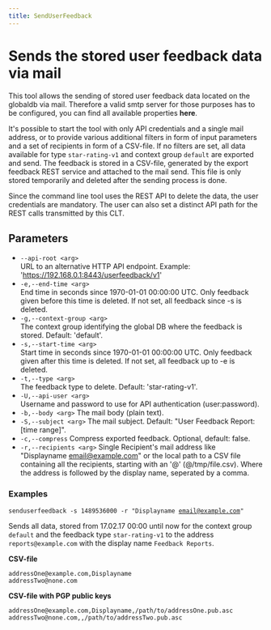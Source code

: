 ```yaml
---
title: SendUserFeedback
---
```


# Sends the stored user feedback data via mail
This tool allows the sending of stored user feedback data located on the globaldb via mail. Therefore a valid smtp server for those purposes has to be configured, you can find all available properties **here**.

It's possible to start the tool with only API credentials and a single mail address, or to provide various additional filters in form of input parameters and a set of recipients in form of a CSV-file. If no filters are set, all data available for type ``star-rating-v1`` and context group ``default`` are exported and send. The feedback is stored in a CSV-file, generated by the export feedback REST service and attached to the mail send. This file is only stored temporarily and deleted after the sending process is done.

Since the command line tool uses the REST API to delete the data, the user credentials are mandatory. The user can also set a distinct API path for the REST calls transmitted by this CLT.

## Parameters

- ``--api-root <arg>``      
URL to an alternative HTTP API endpoint. Example:
'https://192.168.0.1:8443/userfeedback/v1'
- ``-e,--end-time <arg> ``       
End time in seconds since 1970-01-01 00:00:00 UTC. Only feedback given before this time is deleted. If not set, all feedback since -s is deleted.
- ``-g,--context-group <arg>``   
The context group identifying the global DB where the feedback is stored. Default: 'default'.
- ``-s,--start-time <arg>``      
Start time in seconds since 1970-01-01 00:00:00 UTC. Only feedback given after this time is deleted. If not set, all feedback up to -e is deleted.
- ``-t,--type <arg>``            
The feedback type to delete. Default: 'star-rating-v1'.
- ``-U,--api-user <arg>``        
Username and password to use for API authentication (user:password).
- ``-b,--body <arg>``
The mail body (plain text).
- ``-S,--subject <arg>``
The mail subject. Default: "User Feedback Report: [time range]".
- ``-c,--compress``
Compress exported feedback. Optional, default: false.
- ``-r,--recipients <arg>``
Single Recipient's mail address like "Displayname <email@example.com>" or the local path to a CSV file containing all the recipients, starting with an '@' (@/tmp/file.csv). Where the address is followed by the display name, seperated by a comma.

### Examples

<code>senduserfeedback -s 1489536000 -r "Displayname <email@example.com>"</code>

Sends all data, stored from 17.02.17 00:00 until now for the context group ``default`` and the feedback type ``star-rating-v1`` to the address ``reports@example.com`` with the display name ``Feedback Reports``.

**CSV-file**

```
addressOne@example.com,Displayname
addressTwo@none.com

```

**CSV-file with PGP public keys**

```
addressOne@example.com,Displayname,/path/to/addressOne.pub.asc
addressTwo@none.com,,/path/to/addressTwo.pub.asc

```
